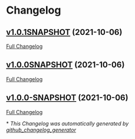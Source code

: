 # Changelog

## [v1.0.1SNAPSHOT](https://github.com/nasa-pds-engineering-node/exemplar/tree/v1.0.1SNAPSHOT) (2021-10-06)

[Full Changelog](https://github.com/nasa-pds-engineering-node/exemplar/compare/v1.0.0SNAPSHOT...v1.0.1SNAPSHOT)

## [v1.0.0SNAPSHOT](https://github.com/nasa-pds-engineering-node/exemplar/tree/v1.0.0SNAPSHOT) (2021-10-06)

[Full Changelog](https://github.com/nasa-pds-engineering-node/exemplar/compare/v1.0.0-SNAPSHOT...v1.0.0SNAPSHOT)

## [v1.0.0-SNAPSHOT](https://github.com/nasa-pds-engineering-node/exemplar/tree/v1.0.0-SNAPSHOT) (2021-10-06)

[Full Changelog](https://github.com/nasa-pds-engineering-node/exemplar/compare/689c2d349b3b58168763c0878db5d14d5650b9f7...v1.0.0-SNAPSHOT)



\* *This Changelog was automatically generated by [github_changelog_generator](https://github.com/github-changelog-generator/github-changelog-generator)*

